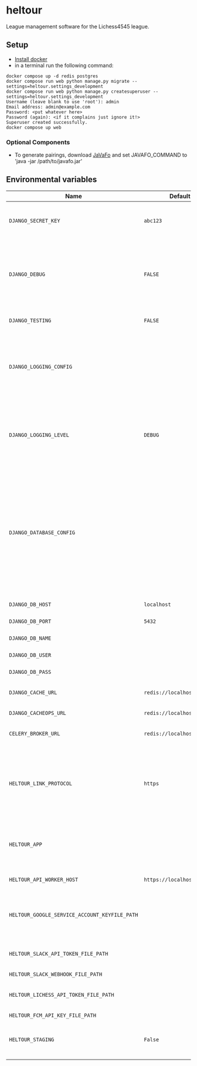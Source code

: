 # heltour
League management software for the Lichess4545 league.

## Setup

* [Install docker](https://docs.docker.com/get-started/get-docker/)
* in a terminal run the following command:
```shell
docker compose up -d redis postgres
docker compose run web python manage.py migrate --settings=heltour.settings_development
docker compose run web python manage.py createsuperuser --settings=heltour.settings_development
Username (leave blank to use 'root'): admin
Email address: admin@example.com
Password: <put whatever here>
Password (again): <if it complains just ignore it!>
Superuser created successfully.
docker compose up web
```

### Optional Components
- To generate pairings, download [JaVaFo](http://www.rrweb.org/javafo/current/javafo.jar) and set JAVAFO_COMMAND to 'java -jar /path/to/javafo.jar'


## Environmental variables

| Name | Default | Description |
|-|-|-|
| `DJANGO_SECRET_KEY` | `abc123` | a super secret key that django needs you to keep safe |
| `DJANGO_DEBUG` |  `FALSE` | puts django into debug mode, useful for local developement but definately needs to be off in production |
| `DJANGO_TESTING` | `FALSE` | tells the code we are running tests. |
| `DJANGO_LOGGING_CONFIG` | | django logging config in JSON format. if no config is provided will default to sensible norms |
| `DJANGO_LOGGING_LEVEL` | `DEBUG` | assuming that no logging config is provided, this variable controls the log level of django's logging |
| `DJANGO_DATABASE_CONFIG` | | django database config in JSON format. if no config is provided the application will assume a single postgres database, and look for additional configuration information from the environment |
| `DJANGO_DB_HOST` | `localhost` | the database host |
| `DJANGO_DB_PORT` | `5432` | the database port |
| `DJANGO_DB_NAME` |  | the database name |
| `DJANGO_DB_USER` |  | the database user |
| `DJANGO_DB_PASS` |  | the database password |
| `DJANGO_CACHE_URL` | `redis://localhost:6379/1` | the redis URL for django's caching |
| `DJANGO_CACHEOPS_URL` | `redis://localhost:6379/1` | the redis URL for cacheops |
| `CELERY_BROKER_URL` | `redis://localhost:6379/1` | the redis URL for the celery broker |
| `HELTOUR_LINK_PROTOCOL` | `https` | the protocol to use when making requests to other parts of the application, set to `http` for local development |
| `HELTOUR_APP` |  | set to `API_WORKER` to enable the api worker instead of the main web app |
| `HELTOUR_API_WORKER_HOST` | `https://localhost:8800` | the host for the API worker app |
| `HELTOUR_GOOGLE_SERVICE_ACCOUNT_KEYFILE_PATH` |  | path to service account key for accessing google services |
| `HELTOUR_SLACK_API_TOKEN_FILE_PATH` | | path to file containing the slack API token |
| `HELTOUR_SLACK_WEBHOOK_FILE_PATH` | | ??? |
| `HELTOUR_LICHESS_API_TOKEN_FILE_PATH` | | path to file containing the lichess API token |
| `HELTOUR_FCM_API_KEY_FILE_PATH` | | ??? |
| `HELTOUR_STAGING` | `False`| indicates that we are in the staging environment (or not!)|

